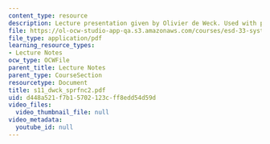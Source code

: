 ```yaml
---
content_type: resource
description: Lecture presentation given by Olivier de Weck. Used with permission.
file: https://ol-ocw-studio-app-qa.s3.amazonaws.com/courses/esd-33-systems-engineering-summer-2004/d448a521f7b15702123cff8edd54d59d_s11_dwck_sprfnc2.pdf
file_type: application/pdf
learning_resource_types:
- Lecture Notes
ocw_type: OCWFile
parent_title: Lecture Notes
parent_type: CourseSection
resourcetype: Document
title: s11_dwck_sprfnc2.pdf
uid: d448a521-f7b1-5702-123c-ff8edd54d59d
video_files:
  video_thumbnail_file: null
video_metadata:
  youtube_id: null
---
```

